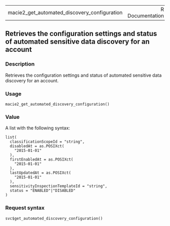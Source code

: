 <table style="width: 100%;">
<tbody>
<tr class="odd">
<td>macie2_get_automated_discovery_configuration</td>
<td style="text-align: right;">R Documentation</td>
</tr>
</tbody>
</table>

## Retrieves the configuration settings and status of automated sensitive data discovery for an account

### Description

Retrieves the configuration settings and status of automated sensitive
data discovery for an account.

### Usage

    macie2_get_automated_discovery_configuration()

### Value

A list with the following syntax:

    list(
      classificationScopeId = "string",
      disabledAt = as.POSIXct(
        "2015-01-01"
      ),
      firstEnabledAt = as.POSIXct(
        "2015-01-01"
      ),
      lastUpdatedAt = as.POSIXct(
        "2015-01-01"
      ),
      sensitivityInspectionTemplateId = "string",
      status = "ENABLED"|"DISABLED"
    )

### Request syntax

    svc$get_automated_discovery_configuration()
